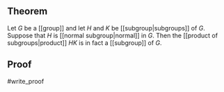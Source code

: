 ## Theorem
Let $G$ be a [[group]] and let $H$ and $K$ be [[subgroup|subgroups]] of $G$. Suppose that $H$ is [[normal subgroup|normal]] in $G$. Then the [[product of subgroups|product]] $HK$ is in fact a [[subgroup]] of $G$. 
## Proof
#write_proof 